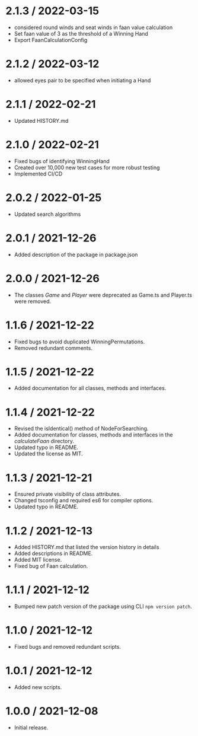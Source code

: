 2.1.3 / 2022-03-15
==================

  * considered round winds and seat winds in faan value calculation
  * Set faan value of 3 as the threshold of a Winning Hand
  * Export FaanCalculationConfig

2.1.2 / 2022-03-12
==================

  * allowed eyes pair to be specified when initiating a Hand

2.1.1 / 2022-02-21
==================

  * Updated HISTORY.md

2.1.0 / 2022-02-21
==================

  * Fixed bugs of identifying WinningHand
  * Created over 10,000 new test cases for more robust testing
  * Implemented CI/CD

2.0.2 / 2022-01-25
==================

  * Updated search algorithms

2.0.1 / 2021-12-26
==================

  * Added description of the package in package.json

2.0.0 / 2021-12-26
==================

  * The classes *Game* and *Player* were deprecated as Game.ts and Player.ts were removed.

1.1.6 / 2021-12-22
==================

  * Fixed bugs to avoid duplicated WinningPermutations.
  * Removed redundant comments.

1.1.5 / 2021-12-22
==================

  * Added documentation for all classes, methods and interfaces.

1.1.4 / 2021-12-22
==================

  * Revised the isIdentical() method of NodeForSearching.
  * Added documentation for classes, methods and interfaces in the *calculateFaan* directory.
  * Updated typo in README.
  * Updated the license as MIT.

1.1.3 / 2021-12-21
==================

  * Ensured private visibility of class attributes.
  * Changed tsconfig and required es6 for compiler options.
  * Updated typo in README.

1.1.2 / 2021-12-13
==================

  * Added HISTORY.md that listed the version history in details
  * Added descriptions in README.
  * Added MIT license.
  * Fixed bug of Faan calculation.

1.1.1 / 2021-12-12
==================

  * Bumped new patch version of the package using CLI ```npm version patch```.

1.1.0 / 2021-12-12
==================

  * Fixed bugs and removed redundant scripts.

1.0.1 / 2021-12-12
==================

  * Added new scripts.

1.0.0 / 2021-12-08
==================

  * Initial release.
